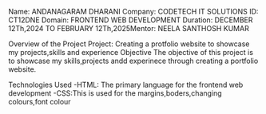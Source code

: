 Name: ANDANAGARAM DHARANI Company: CODETECH IT SOLUTIONS ID: CT12DNE Domain: FRONTEND WEB DEVELOPMENT Duration: DECEMBER 12Th,2024 TO FEBRUARY 12Th,2025Mentor: NEELA SANTHOSH KUMAR

Overview of the Project
Project: Creating a protfolio website to showcase my projects,skills and experience
Objective
The objective of this project is to showcase my skills,projects andd experinece through creating a portfolio website.

Technologies Used
-HTML: The primary language for the frontend web development -CSS:This is used for the margins,boders,changing colours,font colour